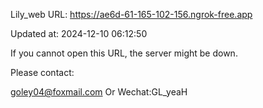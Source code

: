 Lily_web URL: https://ae6d-61-165-102-156.ngrok-free.app

Updated at: 2024-12-10 06:12:50

If you cannot open this URL, the server might be down.

Please contact: 

goley04@foxmail.com Or Wechat:GL_yeaH